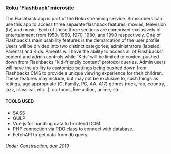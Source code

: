 ### Roku ‘Flashback’ microsite

The Flashback app is part of the Roku streaming service. Subscribers can use this app to
access three separate flashback features; movies, television (tv) and music. Each of these three
sections are comprised exclusively of entertainment from 1950, 1960, 1970, 1980, and 1990
respectively.
One of Flashback's main usability features is the demarcation of the user profile. Users will be
divided into two distinct categories; administrators (labeled; Parents) and Kids. Parents will have
the ability to access all of Flashbacks' content and admin controls while 'Kids' will be limited to
content pushed down from Flashbacks “kid-friendly content" protocol queries. Admin users will
have the ability to customize settings being pushed down from Flashbacks CMS to provide a
unique viewing experience for their children. These features may include, but may not be
exclusive to, such things as ratings, age appropriate (G, Family, PG, AA, A17) genres (rock, rap,
country, jazz, classical, etc...), cartoons, live action, anime, etc.


#### TOOLS USED
- SASS 
- GULP
- Vue.js for handling data to frontend DOM.
- PHP connection via PDO class to connect with database.
- FetchAPI to get data from db query.

###### Under Construction, due 2019